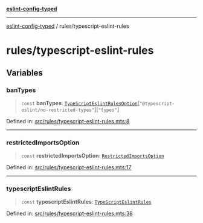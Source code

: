 [**eslint-config-typed**](../README.md)

---

[eslint-config-typed](../README.md) / rules/typescript-eslint-rules

# rules/typescript-eslint-rules

## Variables

### banTypes

> `const` **banTypes**: [`TypeScriptEslintRulesOption`](../types/rules/typescript-eslint-rules.md#typescripteslintrulesoption)\[`"@typescript-eslint/no-restricted-types"`\]\[`"types"`\]

Defined in: [src/rules/typescript-eslint-rules.mts:8](https://github.com/noshiro-pf/eslint-config-typed/blob/main/src/rules/typescript-eslint-rules.mts#L8)

---

### restrictedImportsOption

> `const` **restrictedImportsOption**: [`RestrictedImportsOption`](../types/types.md#restrictedimportsoption)

Defined in: [src/rules/typescript-eslint-rules.mts:17](https://github.com/noshiro-pf/eslint-config-typed/blob/main/src/rules/typescript-eslint-rules.mts#L17)

---

### typescriptEslintRules

> `const` **typescriptEslintRules**: [`TypeScriptEslintRules`](../types/rules/typescript-eslint-rules.md#typescripteslintrules)

Defined in: [src/rules/typescript-eslint-rules.mts:38](https://github.com/noshiro-pf/eslint-config-typed/blob/main/src/rules/typescript-eslint-rules.mts#L38)
